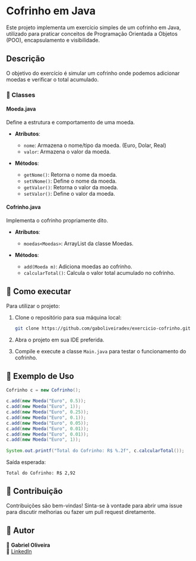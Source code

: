 # Cofrinho em Java

Este projeto implementa um exercício simples de um cofrinho em Java, utilizado para praticar conceitos de Programação Orientada a Objetos (POO), encapsulamento e visibilidade.

## Descrição

O objetivo do exercício é simular um cofrinho onde podemos adicionar moedas e verificar o total acumulado.

### 📌 Classes

#### Moeda.java
Define a estrutura e comportamento de uma moeda.

- **Atributos**:
  - `nome`: Armazena o nome/tipo da moeda. (Euro, Dolar, Real)
  - `valor`: Armazena o valor da moeda.

- **Métodos**:
  - `getNome()`: Retorna o nome da moeda.
  - `setVNome()`: Define o nome da moeda.
  - `getValor()`: Retorna o valor da moeda.
  - `setValor()`: Define o valor da moeda.

#### Cofrinho.java
Implementa o cofrinho propriamente dito.

- **Atributos**:
  - `moedas<Moedas>`: ArrayList da classe Moedas.

- **Métodos**:
  - `add(Moeda m)`: Adiciona moedas ao cofrinho.
  - `calcularTotal()`: Calcula o valor total acumulado no cofrinho.

## 🚀 Como executar

Para utilizar o projeto:

1. Clone o repositório para sua máquina local:
   ```bash
   git clone https://github.com/gaboliveiradev/exercicio-cofrinho.git
   ```

2. Abra o projeto em sua IDE preferida.

3. Compile e execute a classe `Main.java` para testar o funcionamento do cofrinho.

## 📌 Exemplo de Uso

```java
Cofrinho c = new Cofrinho();
		
c.add(new Moeda("Euro", 0.5));
c.add(new Moeda("Euro", 1));
c.add(new Moeda("Euro", 0.25));
c.add(new Moeda("Euro", 0.1));
c.add(new Moeda("Euro", 0.05));
c.add(new Moeda("Euro", 0.01));
c.add(new Moeda("Euro", 0.01));
c.add(new Moeda("Euro", 1));
		
System.out.printf("Total do Cofrinho: R$ %.2f", c.calcularTotal());
```

Saída esperada:
```
Total do Cofrinho: R$ 2,92
```

## 📌 Contribuição

Contribuições são bem-vindas! Sinta-se à vontade para abrir uma issue para discutir melhorias ou fazer um pull request diretamente.

## 📌 Autor

👤 **Gabriel Oliveira**  
🔗 [LinkedIn](https://www.linkedin.com/in/gabrielszoliveira/)
